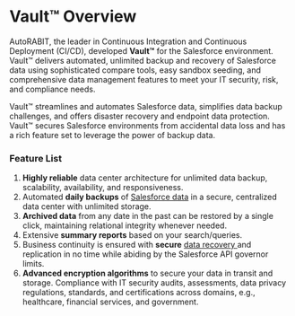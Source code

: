 # Vault™ Overview

AutoRABIT, the leader in Continuous Integration and Continuous Deployment (CI/CD), developed **Vault™** for the Salesforce environment. Vault™ delivers automated, unlimited backup and recovery of Salesforce data using sophisticated compare tools, easy sandbox seeding, and comprehensive data management features to meet your IT security, risk, and compliance needs.

Vault™ streamlines and automates Salesforce data, simplifies data backup challenges, and offers disaster recovery and endpoint data protection. Vault™ secures Salesforce environments from accidental data loss and has a rich feature set to leverage the power of backup data.

### Feature List <a href="#feature-list" id="feature-list"></a>

1. **Highly reliable** data center architecture for unlimited data backup, scalability, availability, and responsiveness.
2. Automated **daily backups** of [Salesforce data](../../arm/arm-features/dataloader/single-dataloader/update-salesforce-data.md) in a secure, centralized data center with unlimited storage.
3. **Archived data** from any date in the past can be restored by a single click, maintaining relational integrity whenever needed.
4. Extensive **summary reports** based on your search/queries.
5. Business continuity is ensured with **secure** [data recovery ](https://www.autorabit.com/blog/5-tips-to-get-the-most-from-salesforce-data-recovery/)and replication in no time while abiding by the Salesforce API governor limits.
6. **Advanced encryption algorithms** to secure your data in transit and storage. Compliance with IT security audits, assessments, data privacy regulations, standards, and certifications across domains, e.g., healthcare, financial services, and government.

